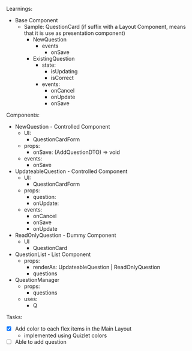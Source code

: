 Learnings:
  - Base Component
    - Sample: QuestionCard (if suffix with a Layout Component, means that it is use as presentation component)
      - NewQuestion
        - events
          - onSave
      - ExistingQuestion
        - state:
          - isUpdating
          - isCorrect
        - events:
          - onCancel
          - onUpdate
          - onSave

Components:
  - NewQuestion - Controlled Component
    - UI: 
      - QuestionCardForm
    - props:
      - onSave: (AddQuestionDTO) => void
    - events:
      - onSave
  - UpdateableQuestion - Controlled Component
    - UI:
      - QuestionCardForm
    - props:
      - question:
      - onUpdate:
    - events:
      - onCancel
      - onSave
      - onUpdate
  - ReadOnlyQuestion - Dummy Component
    - UI
      - QuestionCard
  - QuestionList - List Component
    - props: 
      - renderAs: UpdateableQuestion | ReadOnlyQuestion
      - questions
  - QuestionManager
    - props: 
      - questions
    - uses:
      - Q
  

Tasks:
  - [X] Add color to each flex items in the Main Layout
    - implemented using Quizlet colors
  - [ ] Able to add question
